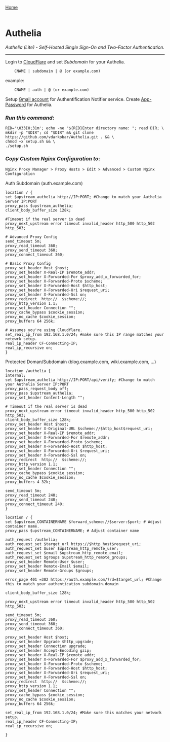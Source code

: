 <p align="left">
  <a href="https://github.com/vdarkobar/npm">Home</a>
  <br><br>
</p> 
  
# Authelia
*Authelia (Lite) - Self-Hosted Single Sign-On and Two-Factor Authentication.*

---  

Login to <a href="https://dash.cloudflare.com/">CloudFlare</a> and set *Subdomain* for your Authelia.

```
    CNAME | subdomain | @ (or example.com)
```
example:
```
    CNAME | auth | @ (or example.com)
```
  
Setup <a href="https://mail.google.com/">Gmail account</a> for Authentification Notifier service. Create <a href="https://myaccount.google.com/u/1/apppasswords">App-Password</a> for Authelia. 
  
### *Run this command*:
```
RED='\033[0;31m'; echo -ne "${RED}Enter directory name: "; read DIR; \
mkdir -p "$DIR"; cd "$DIR" && git clone https://github.com/vdarkobar/Authelia.git . && \
chmod +x setup.sh && \
./setup.sh
```
  
### *Copy Custom Nginx Configuration to*:
```
Nginx Proxy Manager > Proxy Hosts > Edit > Advanced > Custom Nginx Configuration
```
  
Auth Subdomain (auth.example.com)
```
location / {
set $upstream_authelia http://IP:PORT; #Change to match your Authelia Server IP:PORT
proxy_pass $upstream_authelia;
client_body_buffer_size 128k;

#Timeout if the real server is dead
proxy_next_upstream error timeout invalid_header http_500 http_502 http_503;

# Advanced Proxy Config
send_timeout 5m;
proxy_read_timeout 360;
proxy_send_timeout 360;
proxy_connect_timeout 360;

# Basic Proxy Config
proxy_set_header Host $host;
proxy_set_header X-Real-IP $remote_addr;
proxy_set_header X-Forwarded-For $proxy_add_x_forwarded_for;
proxy_set_header X-Forwarded-Proto $scheme;
proxy_set_header X-Forwarded-Host $http_host;
proxy_set_header X-Forwarded-Uri $request_uri;
proxy_set_header X-Forwarded-Ssl on;
proxy_redirect  http://  $scheme://;
proxy_http_version 1.1;
proxy_set_header Connection "";
proxy_cache_bypass $cookie_session;
proxy_no_cache $cookie_session;
proxy_buffers 64 256k;

# Assumes you're using Cloudflare.
set_real_ip_from 192.168.1.0/24; #make sure this IP range matches your netowrk setup.
real_ip_header CF-Connecting-IP;
real_ip_recursive on;
}
```
  
Protected Doman/Subdomain (blog.example.com, wiki.example.com, ...)
```
location /authelia {
internal;
set $upstream_authelia http://IP:PORT/api/verify; #Change to match your Authelia Server IP:PORT
proxy_pass_request_body off;
proxy_pass $upstream_authelia;    
proxy_set_header Content-Length "";

# Timeout if the real server is dead
proxy_next_upstream error timeout invalid_header http_500 http_502 http_503;
client_body_buffer_size 128k;
proxy_set_header Host $host;
proxy_set_header X-Original-URL $scheme://$http_host$request_uri;
proxy_set_header X-Real-IP $remote_addr;
proxy_set_header X-Forwarded-For $remote_addr; 
proxy_set_header X-Forwarded-Proto $scheme;
proxy_set_header X-Forwarded-Host $http_host;
proxy_set_header X-Forwarded-Uri $request_uri;
proxy_set_header X-Forwarded-Ssl on;
proxy_redirect  http://  $scheme://;
proxy_http_version 1.1;
proxy_set_header Connection "";
proxy_cache_bypass $cookie_session;
proxy_no_cache $cookie_session;
proxy_buffers 4 32k;

send_timeout 5m;
proxy_read_timeout 240;
proxy_send_timeout 240;
proxy_connect_timeout 240;
}

location / {
set $upstream_CONTAINERNAME $forward_scheme://$server:$port; # Adjust container name.
proxy_pass $upstream_CONTAINERNAME; # Adjust container name

auth_request /authelia;
auth_request_set $target_url https://$http_host$request_uri;
auth_request_set $user $upstream_http_remote_user;
auth_request_set $email $upstream_http_remote_email;
auth_request_set $groups $upstream_http_remote_groups;
proxy_set_header Remote-User $user;
proxy_set_header Remote-Email $email;
proxy_set_header Remote-Groups $groups;

error_page 401 =302 https://auth.example.com/?rd=$target_url; #Change this to match your authentication subdomain.domain

client_body_buffer_size 128k;

proxy_next_upstream error timeout invalid_header http_500 http_502 http_503;

send_timeout 5m;
proxy_read_timeout 360;
proxy_send_timeout 360;
proxy_connect_timeout 360;

proxy_set_header Host $host;
proxy_set_header Upgrade $http_upgrade;
proxy_set_header Connection upgrade;
proxy_set_header Accept-Encoding gzip;
proxy_set_header X-Real-IP $remote_addr;
proxy_set_header X-Forwarded-For $proxy_add_x_forwarded_for;
proxy_set_header X-Forwarded-Proto $scheme;
proxy_set_header X-Forwarded-Host $http_host;
proxy_set_header X-Forwarded-Uri $request_uri;
proxy_set_header X-Forwarded-Ssl on;
proxy_redirect  http://  $scheme://;
proxy_http_version 1.1;
proxy_set_header Connection "";
proxy_cache_bypass $cookie_session;
proxy_no_cache $cookie_session;
proxy_buffers 64 256k;

set_real_ip_from 192.168.1.0/24; #Make sure this matches your network setup.
real_ip_header CF-Connecting-IP;
real_ip_recursive on;

}
```
